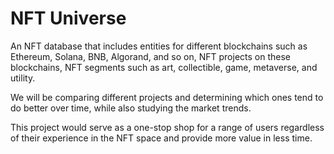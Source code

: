 # NFT Universe

An NFT database that includes entities for different blockchains such as Ethereum, Solana, BNB, Algorand, and so on, NFT projects on these blockchains, NFT segments such as art, collectible, game, metaverse, and utility.

We will be comparing different projects and determining which ones tend to do better over time, while also studying the market trends.

This project would serve as a one-stop shop for a range of users regardless of their experience in the NFT space and provide more value in less time.
